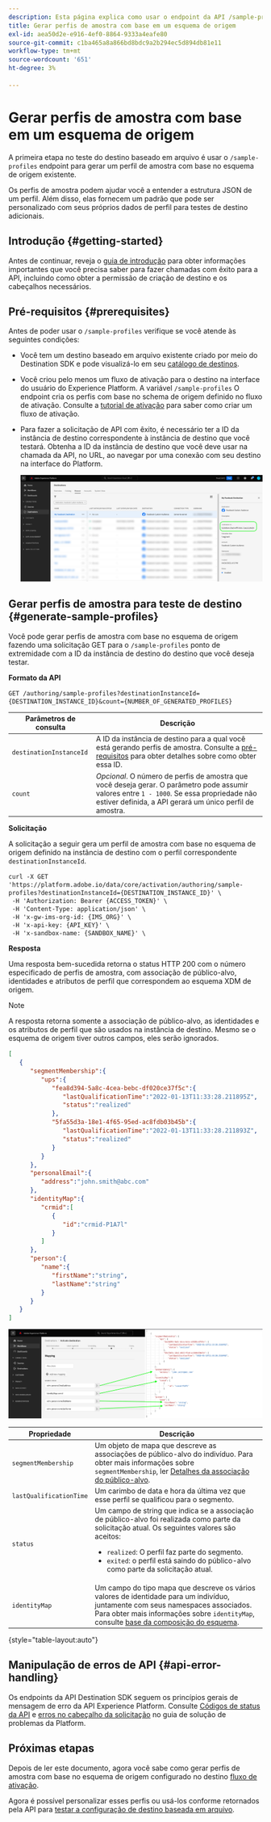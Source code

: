 ```yaml
---
description: Esta página explica como usar o endpoint da API /sample-profiles no Destination SDK para gerar perfis de amostra com base em um esquema de origem. Você pode usar esses perfis de amostra para testar a configuração de destino baseada em arquivo.
title: Gerar perfis de amostra com base em um esquema de origem
exl-id: aea50d2e-e916-4ef0-8864-9333a4eafe80
source-git-commit: c1ba465a8a866bd8bdc9a2b294ec5d894db81e11
workflow-type: tm+mt
source-wordcount: '651'
ht-degree: 3%

---
```



# Gerar perfis de amostra com base em um esquema de origem

A primeira etapa no teste do destino baseado em arquivo é usar o `/sample-profiles` endpoint para gerar um perfil de amostra com base no esquema de origem existente.

Os perfis de amostra podem ajudar você a entender a estrutura JSON de um perfil. Além disso, elas fornecem um padrão que pode ser personalizado com seus próprios dados de perfil para testes de destino adicionais.

## Introdução {#getting-started}

Antes de continuar, reveja o [guia de introdução](../../getting-started.md) para obter informações importantes que você precisa saber para fazer chamadas com êxito para a API, incluindo como obter a permissão de criação de destino e os cabeçalhos necessários.

## Pré-requisitos {#prerequisites}

Antes de poder usar o `/sample-profiles` verifique se você atende às seguintes condições:

* Você tem um destino baseado em arquivo existente criado por meio do Destination SDK e pode visualizá-lo em seu [catálogo de destinos](../../../ui/destinations-workspace.md).
* Você criou pelo menos um fluxo de ativação para o destino na interface do usuário do Experience Platform. A variável `/sample-profiles` O endpoint cria os perfis com base no schema de origem definido no fluxo de ativação. Consulte a [tutorial de ativação](../../../ui/activate-batch-profile-destinations.md) para saber como criar um fluxo de ativação.
* Para fazer a solicitação de API com êxito, é necessário ter a ID da instância de destino correspondente à instância de destino que você testará. Obtenha a ID da instância de destino que você deve usar na chamada da API, no URL, ao navegar por uma conexão com seu destino na interface do Platform.

  ![Imagem da interface mostrando como obter a ID da instância de destino do URL.](../../assets/testing-api/get-destination-instance-id.png)

## Gerar perfis de amostra para teste de destino {#generate-sample-profiles}

Você pode gerar perfis de amostra com base no esquema de origem fazendo uma solicitação GET para o `/sample-profiles` ponto de extremidade com a ID da instância de destino do destino que você deseja testar.

**Formato da API**

```http
GET /authoring/sample-profiles?destinationInstanceId={DESTINATION_INSTANCE_ID}&count={NUMBER_OF_GENERATED_PROFILES}
```

| Parâmetros de consulta | Descrição |
| -------- | ----------- |
| `destinationInstanceId` | A ID da instância de destino para a qual você está gerando perfis de amostra. Consulte a [pré-requisitos](#prerequisites) para obter detalhes sobre como obter essa ID. |
| `count` | *Opcional*. O número de perfis de amostra que você deseja gerar. O parâmetro pode assumir valores entre `1 - 1000`. Se essa propriedade não estiver definida, a API gerará um único perfil de amostra. |

**Solicitação**

A solicitação a seguir gera um perfil de amostra com base no esquema de origem definido na instância de destino com o perfil correspondente `destinationInstanceId`.

```shell
curl -X GET 'https://platform.adobe.io/data/core/activation/authoring/sample-profiles?destinationInstanceId={DESTINATION_INSTANCE_ID}' \
 -H 'Authorization: Bearer {ACCESS_TOKEN}' \
 -H 'Content-Type: application/json' \
 -H 'x-gw-ims-org-id: {IMS_ORG}' \
 -H 'x-api-key: {API_KEY}' \
 -H 'x-sandbox-name: {SANDBOX_NAME}' \
```

**Resposta**

Uma resposta bem-sucedida retorna o status HTTP 200 com o número especificado de perfis de amostra, com associação de público-alvo, identidades e atributos de perfil que correspondem ao esquema XDM de origem.

>[!NOTE]
>
> A resposta retorna somente a associação de público-alvo, as identidades e os atributos de perfil que são usados na instância de destino. Mesmo se o esquema de origem tiver outros campos, eles serão ignorados.

```json
[
   {
      "segmentMembership":{
         "ups":{
            "fea8d394-5a8c-4cea-bebc-df020ce37f5c":{
               "lastQualificationTime":"2022-01-13T11:33:28.211895Z",
               "status":"realized"
            },
            "5fa55d3a-18e1-4f65-95ed-ac8fdb03b45b":{
               "lastQualificationTime":"2022-01-13T11:33:28.211893Z",
               "status":"realized"
            }
         }
      },
      "personalEmail":{
         "address":"john.smith@abc.com"
      },
      "identityMap":{
         "crmid":[
            {
               "id":"crmid-P1A7l"
            }
         ]
      },
      "person":{
         "name":{
            "firstName":"string",
            "lastName":"string"
         }
      }
   }
]
```

![Imagem que mostra o mapeamento da interface do usuário para os campos da resposta da API.](../../assets/testing-api/batch-destinations/sample-api-response-mapping.png)

| Propriedade | Descrição |
| -------- | ----------- |
| `segmentMembership` | Um objeto de mapa que descreve as associações de público-alvo do indivíduo. Para obter mais informações sobre `segmentMembership`, ler [Detalhes da associação do público-alvo](../../../../xdm/field-groups/profile/segmentation.md). |
| `lastQualificationTime` | Um carimbo de data e hora da última vez que esse perfil se qualificou para o segmento. |
| `status` | Um campo de string que indica se a associação de público-alvo foi realizada como parte da solicitação atual. Os seguintes valores são aceitos: <ul><li>`realized`: O perfil faz parte do segmento.</li><li>`exited`: o perfil está saindo do público-alvo como parte da solicitação atual.</li></ul> |
| `identityMap` | Um campo do tipo mapa que descreve os vários valores de identidade para um indivíduo, juntamente com seus namespaces associados. Para obter mais informações sobre `identityMap`, consulte [base da composição do esquema](../../../../xdm/schema/composition.md#identityMap). |

{style="table-layout:auto"}

## Manipulação de erros de API {#api-error-handling}

Os endpoints da API Destination SDK seguem os princípios gerais de mensagem de erro da API Experience Platform. Consulte [Códigos de status da API](../../../../landing/troubleshooting.md#api-status-codes) e [erros no cabeçalho da solicitação](../../../../landing/troubleshooting.md#request-header-errors) no guia de solução de problemas da Platform.

## Próximas etapas

Depois de ler este documento, agora você sabe como gerar perfis de amostra com base no esquema de origem configurado no destino [fluxo de ativação](../../../ui/activate-batch-profile-destinations.md).

Agora é possível personalizar esses perfis ou usá-los conforme retornados pela API para [testar a configuração de destino baseada em arquivo](file-based-destination-testing-api.md).
